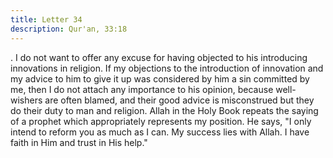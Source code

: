 ```yaml
---
title: Letter 34
description: Qur'an, 33:18
---
```


. 
I do not want to offer any excuse for having objected to his introducing innovations in 
religion. If my objections to the introduction of innovation and my advice to him to give it up 
was considered by him a sin committed by me, then I do not attach any importance to his 
opinion, because well-wishers are often blamed, and their good advice is misconstrued but 
they do their duty to man and religion. Allah in the Holy Book repeats the saying of a prophet 
which appropriately represents my position. He says, "I only intend to reform you as much as 
I can. My success lies with Allah. I have faith in Him and trust in His help."